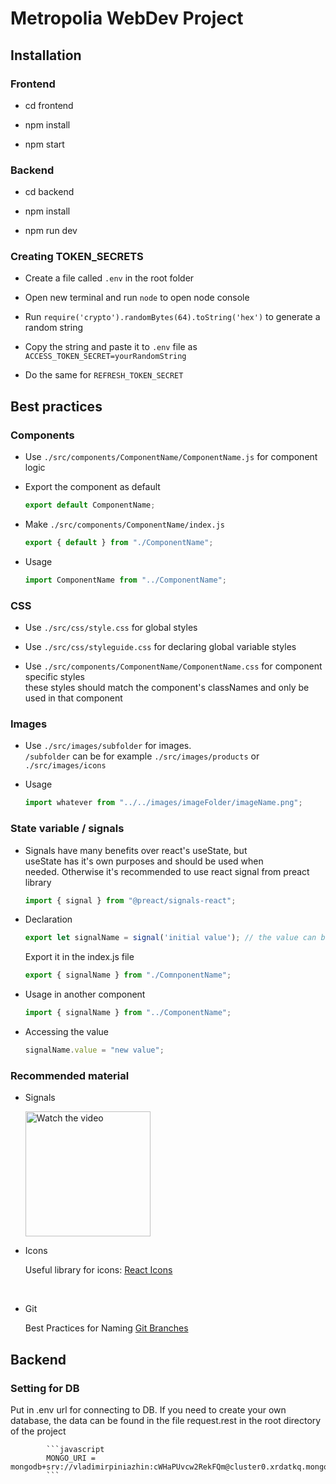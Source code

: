 # Metropolia WebDev Project

## Installation

### Frontend

- cd frontend

- npm install

- npm start

### Backend

- cd backend

- npm install

- npm run dev

### Creating TOKEN_SECRETS

- Create a file called `.env` in the root folder

- Open new terminal and run `node` to open node console

- Run `require('crypto').randomBytes(64).toString('hex')` to generate a random string

- Copy the string and paste it to `.env` file as `ACCESS_TOKEN_SECRET=yourRandomString`

- Do the same for `REFRESH_TOKEN_SECRET`

## Best practices

### Components

- Use `./src/components/ComponentName/ComponentName.js` for component logic

- Export the component as default

  ```javascript
  export default ComponentName;
  ```

- Make `./src/components/ComponentName/index.js`

  ```javascript
  export { default } from "./ComponentName";
  ```

- Usage

  ```javascript
  import ComponentName from "../ComponentName";
  ```

### CSS

- Use `./src/css/style.css` for global styles

- Use `./src/css/styleguide.css` for declaring global variable styles

- Use `./src/components/ComponentName/ComponentName.css` for component specific styles  
  these styles should match the component's classNames and only be used in that component

### Images

- Use `./src/images/subfolder` for images.  
  `/subfolder` can be for example `./src/images/products` or `./src/images/icons`

- Usage

  ```javascript
  import whatever from "../../images/imageFolder/imageName.png";
  ```

### State variable / signals

- Signals have many benefits over react's useState, but  
  useState has it's own purposes and should be used when  
  needed.
  Otherwise it's recommended to use react signal from preact library

  ```javascript
  import { signal } from "@preact/signals-react";
  ```

- Declaration

  ```javascript
  export let signalName = signal('initial value'); // the value can be anything (true, false, 1, "String", [], {})
  ```
  
  Export it in the index.js file
  
  ```javascript
  export { signalName } from "./ComnponentName";
  ```

- Usage in another component

  ```javascript
  import { signalName } from "../ComponentName";
  ```

- Accessing the value

  ```javascript
  signalName.value = "new value";
  ```

### Recommended material 
  - Signals  

    <a href="https://www.youtube.com/watch?v=SO8lBVWF2Y8&list=PLAF7qpb3JaOsnblzvagARCIoO5gplFyR3&index=11&t=690s&ab_channel=WebDevSimplified">
    <img src="https://i.ytimg.com/vi/SO8lBVWF2Y8/maxresdefault.jpg" alt="Watch the video" width="200"/>
    </a>  

    <br>
    
  -  Icons  

     Useful library for icons: [React Icons](https://react-icons.github.io/react-icons/)  

     <br>

  -  Git   

     Best Practices for Naming [Git Branches](https://tilburgsciencehub.com/building-blocks/collaborate-and-share-your-work/use-github/naming-git-branches/)


## Backend
### Setting for DB
  Put in .env url for connecting to DB. If you need to create your own database, the data can be found in the file request.rest in the root directory of the project

  
            ```javascript
            MONGO_URI = mongodb+srv://vladimirpiniazhin:cWHaPUvcw2RekFQm@cluster0.xrdatkq.mongodb.net/test
            ```